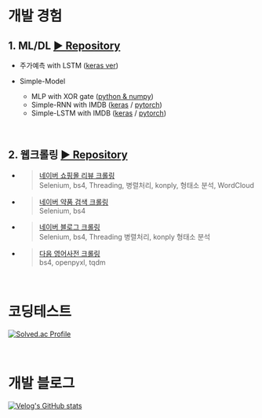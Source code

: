 # 개발 경험

## 1. ML/DL  [▶ Repository](https://github.com/Xenrose/my_project)
   * 주가예측 with LSTM ([keras ver](https://github.com/Xenrose/my_project/tree/main/LSTM_stock_price_prediction/keras))  
     
   *  Simple-Model  
      * MLP with XOR gate ([python & numpy](https://github.com/Xenrose/my_project/blob/main/Simple-model/MLP_XOR/XOR_gate_python.ipynb))
      * Simple-RNN with IMDB ([keras](https://github.com/Xenrose/my_project/blob/main/Simple-model/RNN/Simple-RNN_keras.ipynb) / [pytorch](https://github.com/Xenrose/my_project/blob/main/Simple-model/RNN/Simple-RNN_pytorch.ipynb))
      * Simple-LSTM with IMDB ([keras](https://github.com/Xenrose/my_project/blob/main/Simple-model/LSTM/Simple-LSTM_keras.ipynb) / [pytorch](https://github.com/Xenrose/my_project/blob/main/Simple-model/LSTM/Simple-LSTM_pytorch.ipynb))  
<br>

## 2. 웹크롤링 [▶ Repository](https://github.com/Xenrose/web-crawling)
   * > [네이버 쇼핑몰 리뷰 크롤링](https://github.com/Xenrose/web-crawling/tree/main/naver_shopping_review)  
     > Selenium, bs4, Threading, 병렬처리, konply, 형태소 분석, WordCloud
   * >[네이버 약품 검색 크롤링](https://github.com/Xenrose/web-crawling/tree/main/naver_pill_crawling)  
     > Selenium, bs4
   * >[네이버 블로그 크롤링](https://github.com/Xenrose/web-crawling/tree/main/naver_blog_crawler)  
     > Selenium, bs4, Threading 병렬처리, konply 형태소 분석
   * >[다음 영어사전 크롤링](https://github.com/Xenrose/web-crawling/tree/main/phonetic_alphabet)  
     > bs4, openpyxl, tqdm

<br>





# 코딩테스트
[![Solved.ac Profile](http://mazassumnida.wtf/api/v2/generate_badge?boj=penrose)](https://solved.ac/penrose/)

<br>

# 개발 블로그
[![Velog's GitHub stats](https://velog-readme-stats.vercel.app/api?name=xenrose)](https://velog.io/@xenrose)

